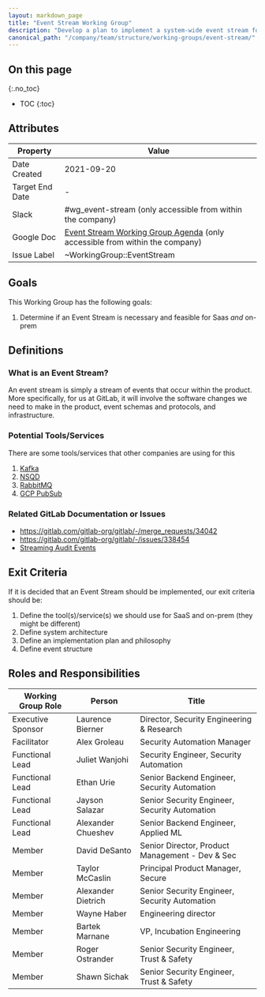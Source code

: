 ```yaml
---
layout: markdown_page
title: "Event Stream Working Group"
description: "Develop a plan to implement a system-wide event stream for GitLab"
canonical_path: "/company/team/structure/working-groups/event-stream/"
---
```


## On this page
{:.no_toc}

- TOC
{:toc}

## Attributes

| Property        | Value           |
|-----------------|-----------------|
| Date Created    | 2021-09-20 |
| Target End Date | - |
| Slack           | #wg_event-stream (only accessible from within the company) |
| Google Doc      | [Event Stream Working Group Agenda](https://docs.google.com/document/d/1unlrVd1M1N-d3GI2DP7R9gXJxBXHjY2rOKR5hsGHuKI/edit?usp=sharing) (only accessible from within the company) |
| Issue Label | ~WorkingGroup::EventStream |

## Goals

This Working Group has the following goals:

 1. Determine if an Event Stream is necessary and feasible for Saas _and_ on-prem

## Definitions

### What is an Event Stream?

An event stream is simply a stream of events that occur within the product. More specifically, for us at GitLab, it will involve the software changes we need to make in the product, event schemas and protocols, and infrastructure.

### Potential Tools/Services
There are some tools/services that other companies are using for this 
  1. [Kafka](https://kafka.apache.org)
  1. [NSQD](https://nsq.io)
  1. [RabbitMQ](https://rabbitmq.com)
  1. [GCP PubSub](https://cloud.google.com/pubsub)

### Related GitLab Documentation or Issues
 * https://gitlab.com/gitlab-org/gitlab/-/merge_requests/34042
 * https://gitlab.com/gitlab-org/gitlab/-/issues/338454
 * [Streaming Audit Events](https://gitlab.com/groups/gitlab-org/-/epics/5925)


## Exit Criteria 
If it is decided that an Event Stream should be implemented, our exit criteria should be:
 1. Define the tool(s)/service(s) we should use for SaaS and on-prem (they might be different)
 1. Define system architecture
 1. Define an implementation plan and philosophy
 1. Define event structure

## Roles and Responsibilities

| Working Group Role | Person             | Title                                           |
|--------------------|--------------------|-------------------------------------------------|
| Executive Sponsor  | Laurence Bierner   | Director, Security Engineering & Research       |
| Facilitator        | Alex Groleau       | Security Automation Manager                     |
| Functional Lead    | Juliet Wanjohi     | Security Engineer, Security Automation          |
| Functional Lead    | Ethan Urie         | Senior Backend Engineer, Security Automation    |
| Functional Lead    | Jayson Salazar     | Senior Security Engineer, Security Automation   |
| Functional Lead    | Alexander Chueshev | Senior Backend Engineer, Applied ML             |
| Member             | David DeSanto      | Senior Director, Product Management - Dev & Sec |
| Member             | Taylor McCaslin    | Principal Product Manager, Secure               |
| Member             | Alexander Dietrich | Senior Security Engineer, Security Automation   |
| Member             | Wayne Haber        | Engineering director                            |
| Member             | Bartek Marnane     | VP, Incubation Engineering                      |
| Member             | Roger Ostrander    | Senior Security Engineer, Trust & Safety        |
| Member             | Shawn Sichak       | Senior Security Engineer, Trust & Safety        |
